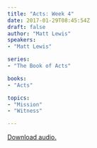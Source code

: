 ```yaml
---
title: "Acts: Week 4"
date: 2017-01-29T08:45:54Z
draft: false
author: "Matt Lewis"
speakers:
- "Matt Lewis"

series:
- "The Book of Acts"

books:
- "Acts"

topics:
- "Mission"
- "Witness"

---
```

[Download audio.](https://s3-eu-west-1.amazonaws.com/renownchurch/sermons/2017/01/2017-01-29_ActsWeek4_LQ.mp3)